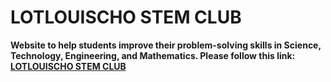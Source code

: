 # LOTLOUISCHO STEM CLUB 

**Website to help students improve their problem-solving skills in Science, Technology, Engineering, and Mathematics. Please follow this link: [LOTLOUISCHO STEM CLUB](https://lotlouischoitslab.github.io/lotlouischo_stem_club.github.io/)**
